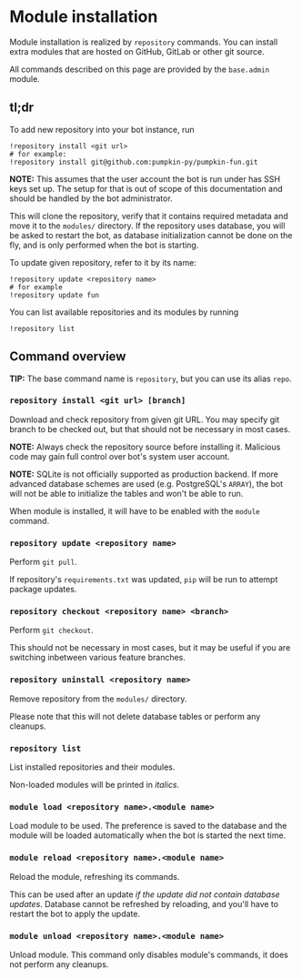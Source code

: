 ﻿# Module installation

Module installation is realized by `repository` commands.
You can install extra modules that are hosted on GitHub, GitLab or other git source.

All commands described on this page are provided by the `base.admin` module.

## tl;dr

To add new repository into your bot instance, run

```
!repository install <git url>
# for example:
!repository install git@github.com:pumpkin-py/pumpkin-fun.git
```

**NOTE:** This assumes that the user account the bot is run under has SSH keys set up.
The setup for that is out of scope of this documentation and should be handled by the bot administrator.

This will clone the repository, verify that it contains required metadata and move it to the `modules/` directory.
If the repository uses database, you will be asked to restart the bot, as database initialization cannot be done on the fly, and is only performed when the bot is starting.

To update given repository, refer to it by its name:

```
!repository update <repository name>
# for example
!repository update fun
```

You can list available repositories and its modules by running

```
!repository list
```

## Command overview

**TIP:** The base command name is `repository`, but you can use its alias `repo`.

### `repository install <git url> [branch]`

Download and check repository from given git URL.
You may specify git branch to be checked out, but that should not be necessary in most cases.

**NOTE:** Always check the repository source before installing it.
Malicious code may gain full control over bot's system user account.

**NOTE:** SQLite is not officially supported as production backend.
If more advanced database schemes are used (e.g. PostgreSQL's `ARRAY`), the bot will not be able to initialize the tables and won't be able to run.

When module is installed, it will have to be enabled with the `module` command.

### `repository update <repository name>`

Perform `git pull`.

If repository's `requirements.txt` was updated, `pip` will be run to attempt package updates.

### `repository checkout <repository name> <branch>`

Perform `git checkout`.

This should not be necessary in most cases, but it may be useful if you are switching inbetween various feature branches.

### `repository uninstall <repository name>`

Remove repository from the `modules/` directory.

Please note that this will not delete database tables or perform any cleanups.

### `repository list`

List installed repositories and their modules.

Non-loaded modules will be printed in *italics*.

### `module load <repository name>.<module name>`

Load module to be used.
The preference is saved to the database and the module will be loaded automatically when the bot is started the next time.

### `module reload <repository name>.<module name>`

Reload the module, refreshing its commands.

This can be used after an update *if the update did not contain database updates*.
Database cannot be refreshed by reloading, and you'll have to restart the bot to apply the update.

### `module unload <repository name>.<module name>`

Unload module.
This command only disables module's commands, it does not perform any cleanups.
